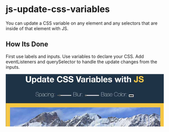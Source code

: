 # js-update-css-variables
You can update a CSS variable on any element and any selectors that are inside of that element with JS.

## How Its Done
First use labels and inputs. Use variables to declare your CSS. Add eventListeners and querySelector to handle the update changes from the inputs.

![JS Update CSS Variables](js-update-css-variables.jpg)
